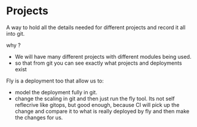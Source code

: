 # Projects


A way to hold all the details needed for different projects and record it all into git.

why ?

- We will have many different projects with different modules being used.
- so that from git you can see exactly what projects and deployments exist

Fly is a deployment too that allow us to:
- model the deployment fully in git.
- change the scaling in git and then just run the fly tool. Its not self reflecrive like gitops, but good enough, because CI will pick up the change and compare it to what is really deployed by fly and then make the changes for us.
